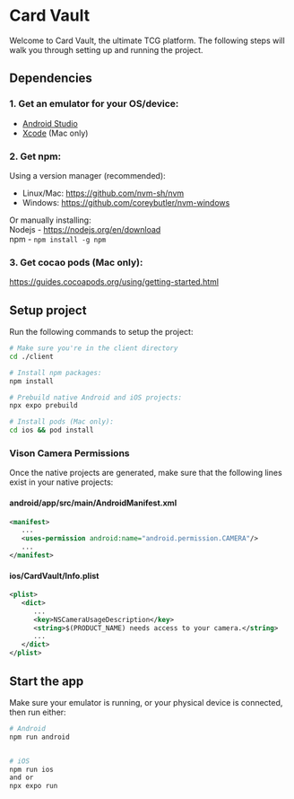 # Card Vault
Welcome to Card Vault, the ultimate TCG platform. The following steps will walk you through setting up and running the project.

## Dependencies
### 1. Get an emulator for your OS/device:
   - [Android Studio](https://docs.expo.dev/workflow/android-studio-emulator/)
   - [Xcode](https://docs.expo.dev/workflow/ios-simulator/) (Mac only)


### 2. Get npm:
Using a version manager (recommended):
   - Linux/Mac: https://github.com/nvm-sh/nvm
   - Windows: https://github.com/coreybutler/nvm-windows

Or manually installing:  
Nodejs - https://nodejs.org/en/download  
npm - `npm install -g npm`

### 3. Get cocao pods (Mac only):
https://guides.cocoapods.org/using/getting-started.html

## Setup project
Run the following commands to setup the project:

```bash
# Make sure you're in the client directory
cd ./client

# Install npm packages:
npm install

# Prebuild native Android and iOS projects:
npx expo prebuild

# Install pods (Mac only):
cd ios && pod install
```

### Vison Camera Permissions
Once the native projects are generated, make sure that the following lines exist in your native projects:

#### android/app/src/main/AndroidManifest.xml
```xml
<manifest>
   ...
   <uses-permission android:name="android.permission.CAMERA"/>
   ...
</manifest>
```

#### ios/CardVault/Info.plist
```xml
<plist>
   <dict>
      ...
      <key>NSCameraUsageDescription</key>
      <string>$(PRODUCT_NAME) needs access to your camera.</string>
      ...
   </dict>
</plist>
```

## Start the app
Make sure your emulator is running, or your physical device is connected, then run either:

```bash
# Android
npm run android


# iOS
npm run ios
and or
npx expo run
```
